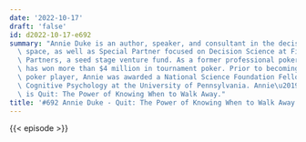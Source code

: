 ```yaml
---
date: '2022-10-17'
draft: 'false'
id: d2022-10-17-e692
summary: "Annie Duke is an author, speaker, and consultant in the decision-making\
  \ space, as well as Special Partner focused on Decision Science at First Round Capital\
  \ Partners, a seed stage venture fund. As a former professional poker player, she\
  \ has won more than $4 million in tournament poker. Prior to becoming a professional\
  \ poker player, Annie was awarded a National Science Foundation Fellowship to study\
  \ Cognitive Psychology at the University of Pennsylvania. Annie\u2019s latest book\
  \ is Quit: The Power of Knowing When to Walk Away."
title: '#692 Annie Duke - Quit: The Power of Knowing When to Walk Away'
---
```

{{< episode >}}
